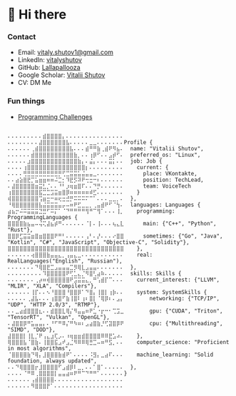 # 👋 Hi there
### Contact
- Email: [vitaly.shutov1@gmail.com](mailto:vitaly.shutov1@gmail.com)
- LinkedIn: [vitalyshutov](https://www.linkedin.com/in/vitalyshutov)
- GitHub: [Lallapallooza](https://github.com/Lallapallooza)
- Google Scholar: [Vitalii Shutov](https://scholar.google.com/citations?user=P5Gs7HEAAAAJ)
- CV: DM Me

### Fun things
- [Programming Challenges](https://lallapallooza.github.io/challenge/)

<pre lang="rust"><code>
⠄⠄⠄⠄⠄⠄⠄⠄⠄⣾⣿⣿⣿⣿⡄⠄⠄⠄⠄⠄⠄⠄⠄⠄⠄⠄⠄⠄⠄⠄
⠄⠄⠄⠄⠄⠄⠄⠄⣼⣿⣿⣿⣿⣿⣿⣧⠄⠄⠄⠄⠄⣀⣀⠄⠄⠄⠄⠄⠄⠄Profile {
⠄⠄⠄⠄⠄⠄⢀⣾⣿⣿⣿⣿⣿⣿⣿⣿⣧⠄⠄⠄⣾⠛⠛⣷⢀⣾⠟⠻⣦⠄  name: "Vitalii Shutov",
⠄⠄⠄⠄⠄⠄⣾⣿⣿⣿⣿⣿⣿⣿⣿⣿⣿⣷⡀⠄⠄⢰⡿⠋⠄⠄⣠⡾⠋⠄  preferred_os: "Linux",
⠄⠄⠄⠄⠄⣰⣿⣿⣿⣿⣿⣿⣿⣿⣿⣿⣿⣿⣷⡄⠄⣬⡄⠄⠄⠄⣭⡅⠄⠄  job: Job {
⠄⠄⠄⠄⢰⣿⣿⣿⣿⣿⣿⣿⣿⣿⣿⣿⣿⣿⣿⣿⡆⠄⠄⠄⠄⠄⠄⠄⠄⠄    current: {
⠄⠄⠄⠄⢛⣛⣛⣛⣛⣛⣛⣛⣛⡛⢋⣉⣭⣭⣥⣬⣤⣤⣀⠄⠄⠄⠄⠄⠄⠄      place: VKontakte,
⠄⠄⣴⣵⣿⣟⡉⣥⣶⣶⠶⠶⠬⣉⡂⠹⣟⡫⠽⠟⢒⣒⠒⠆⠄⠄⠄⠄⠄⠄      position: TechLead,
⠄⣼⣿⣿⣿⣿⣿⣶⣭⣃⡈⠄⠄⠘⠃⡰⢶⣶⣿⠏⠄⠄⠙⡛⠄⠄⠄⠄⠄⠄      team: VoiceTech
⢰⣿⣿⣿⣿⣿⣿⣿⣯⣉⣉⣩⣭⣶⣿⡿⠶⠶⠶⠶⠶⠾⣋⠄⠄⠄⠄⠄⠄⠄    }
⢾⣿⣿⣿⣿⣿⣿⣿⢩⣶⣒⠒⠶⢖⣒⣚⡛⠭⠭⠭⠍⠉⠁⠄⠄⠄⣀⣀⡀⠄  },
⠘⢿⣿⣿⣿⣿⣿⣿⣧⣬⣭⣭⣭⣤⡤⠤⠶⠟⣋⣀⣀⡀⢀⣤⣾⠟⠋⠈⢳⠄  languages: Languages {
⣴⣦⡒⠬⠭⣭⣭⣭⣙⣛⠋⠭⡍⠁⠈⠙⠛⠛⠛⠛⢻⠛⠉⢻⠁⠄⠄⠄⢸⡀    programming: ProgrammingLanguages {
⣿⣿⣿⣿⣷⣦⣤⠤⢬⢍⣼⣦⡾⠛⠄⠄⠄⠄⠄⠄⠈⡇⠄⢸⠄⠄⠄⢦⣄⣇      main: {"C++", "Python", "Rust"},
⣿⣿⡿⣋⣭⣭⣶⣿⣶⣿⣿⣿⠟⠛⠃⠄⠄⠄⠄⠄⢠⠃⠄⡜⠄⠄⠄⠔⣿⣿      sometimes: {"Go", "Java", "Kotlin", "C#", "JavaScript", "Objective-C", "Solidity"},
⣿⣿⣿⣿⣿⣿⣿⣿⣿⣿⣿⣿⣿⣿⣿⣿⣿⣿⣿⣿⣿⣿⣿⣿⣿⣿⣿⣿⣿⣿    },
⠄⠄⠄⠄⠄⠄⢴⣿⣿⣿⣷⣤⣤⣄⡀⢠⣤⣄⣀⠄⠄⠄⠄⠄⠄⠄⠄⠄⠄⠄    real: RealLanguages("English", "Russian"),
⠄⠄⠄⠄⠄⠄⠄⠙⢿⣿⣟⣉⣠⣤⣤⣤⣉⡻⢿⣇⣠⣤⣤⠄⠄⠄⠄⠄⠄⠄  },
⠄⠄⠄⠄⠄⠄⠄⠄⠄⠹⣿⣿⣿⣿⣿⠟⢋⣁⣄⡈⠻⣿⢃⣴⠷⠄⠄⠄⠄⠄  skills: Skills {
⠄⠄⠄⠄⠄⠄⠄⢀⡴⠶⢾⣿⣿⣿⣿⣿⠟⣩⣭⣭⣄⡀⠛⢡⣾⡏⠉⠄⠄⠄    current_interest: {"LLVM", "MLIR", "XLA", "Compilers"},
⠄⠄⠄⠄⠄⠄⢸⡏⠄⠄⠢⠘⣿⣿⣿⠘⣿⣿⡿⠁⠙⣿⡄⢸⣿⡇⢰⡷⠄⠄    system: SystemSkills {
⠄⠄⠄⠄⠄⢀⣼⣧⠄⠄⠄⢰⣿⣿⠋⣷⢸⣿⠇⢰⠆⣿⡇⠈⢿⡿⠆⠄⣠⡄        networking: {"TCP/IP", "UDP", "HTTP 2.0/3", "RTMP"},
⠄⠄⣀⣴⣾⣿⣿⣿⣆⠄⠄⣾⣿⣿⣇⢿⡌⠻⣤⣤⠶⠟⣁⠐⡖⠒⠂⢉⣩⣀        gpu: {"CUDA", "Triton", "TensorRT", "Vulkan", "OpenGL"},
⠄⣼⣿⣿⡿⠛⣥⣤⣤⡄⠄⠘⠋⠛⠿⡌⠛⠳⠶⠆⣠⣴⣿⣷⡘⢋⣽⣿⡿⠟        cpu: {"Multithreading", "SIMD", "DOD"},
⣼⣿⣿⣿⡇⢸⣇⡈⠟⢠⣄⣰⢏⡠⠄⠰⢶⣶⣶⣾⣿⣿⣿⣿⠿⠿⣟⣡⠴⠄    },
⢿⣿⣿⣿⣧⠈⣿⣷⠄⢸⣿⣿⣯⣠⠞⣠⣈⠻⠿⠿⢿⣛⣉⠤⠶⠛⣫⡀⠄⠄    computer_science: "Proficient in most algorithms",
⠈⣿⣿⣿⣿⣷⠙⢿⡄⣸⣿⣿⣿⣷⣾⠟⠁⠄⠄⠄⠄⠨⣻⡄⣀⣴⠏⠄⠄⠄    machine_learning: "Solid foundation, always updated",
⠄⠄⠙⢿⣿⣿⣿⡖⣸⣿⣿⣿⣿⠋⣠⣾⡿⠇⣀⡀⠄⠄⠁⣿⠁⠄⠄⠄⠄⠄  },
⠄⠄⠄⠄⠈⠛⠿⢀⣿⣿⣿⣿⡇⣤⣤⣴⠶⠟⠛⠉⠙⠛⠛⠁⠄⠄⠄⠄⠄⠄}
⠄⠄⠄⠄⠄⠄⢠⣾⣿⣿⣿⣿⠄⠄⠄⠄⠄⠄⠄⠄⠄⠄⠄⠄⠄⠄⠄⠄⠄⠄  
⠄⠄⠄⠄⠄⠄⠻⣿⣿⣿⡟⠁⠄⠄⠄⠄⠄⠄⠄⠄⠄⠄⠄⠄⠄⠄⠄⠄⠄⠄ 

</code></pre>
